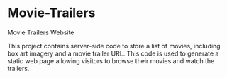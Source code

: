 # Movie-Trailers
Movie Trailers Website

This project contains server-side code to store a list of  movies, including box art imagery and a movie trailer URL. This code is used to generate a static web page allowing visitors to browse their movies and watch the trailers.
